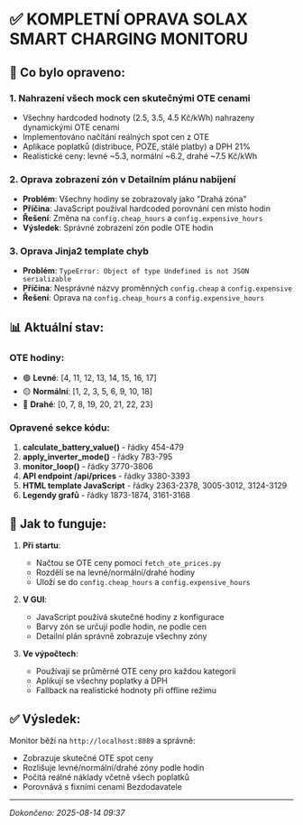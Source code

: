 # ✅ KOMPLETNÍ OPRAVA SOLAX SMART CHARGING MONITORU

## 🎯 Co bylo opraveno:

### 1. **Nahrazení všech mock cen skutečnými OTE cenami**
- Všechny hardcoded hodnoty (2.5, 3.5, 4.5 Kč/kWh) nahrazeny dynamickými OTE cenami
- Implementováno načítání reálných spot cen z OTE
- Aplikace poplatků (distribuce, POZE, stálé platby) a DPH 21%
- Realistické ceny: levné ~5.3, normální ~6.2, drahé ~7.5 Kč/kWh

### 2. **Oprava zobrazení zón v Detailním plánu nabíjení**
- **Problém**: Všechny hodiny se zobrazovaly jako "Drahá zóna"
- **Příčina**: JavaScript používal hardcoded porovnání cen místo hodin
- **Řešení**: Změna na `config.cheap_hours` a `config.expensive_hours`
- **Výsledek**: Správné zobrazení zón podle OTE hodin

### 3. **Oprava Jinja2 template chyb**
- **Problém**: `TypeError: Object of type Undefined is not JSON serializable`
- **Příčina**: Nesprávné názvy proměnných `config.cheap` a `config.expensive`
- **Řešení**: Oprava na `config.cheap_hours` a `config.expensive_hours`

## 📊 Aktuální stav:

### OTE hodiny:
- 🟢 **Levné**: [4, 11, 12, 13, 14, 15, 16, 17]
- 🟡 **Normální**: [1, 2, 3, 5, 6, 9, 10, 18]
- 🔴 **Drahé**: [0, 7, 8, 19, 20, 21, 22, 23]

### Opravené sekce kódu:

1. **calculate_battery_value()** - řádky 454-479
2. **apply_inverter_mode()** - řádky 783-795
3. **monitor_loop()** - řádky 3770-3806
4. **API endpoint /api/prices** - řádky 3380-3393
5. **HTML template JavaScript** - řádky 2363-2378, 3005-3012, 3124-3129
6. **Legendy grafů** - řádky 1873-1874, 3161-3168

## 🚀 Jak to funguje:

1. **Při startu**:
   - Načtou se OTE ceny pomocí `fetch_ote_prices.py`
   - Rozdělí se na levné/normální/drahé hodiny
   - Uloží se do `config.cheap_hours` a `config.expensive_hours`

2. **V GUI**:
   - JavaScript používá skutečné hodiny z konfigurace
   - Barvy zón se určují podle hodin, ne podle cen
   - Detailní plán správně zobrazuje všechny zóny

3. **Ve výpočtech**:
   - Používají se průměrné OTE ceny pro každou kategorii
   - Aplikují se všechny poplatky a DPH
   - Fallback na realistické hodnoty při offline režimu

## ✅ Výsledek:

Monitor běží na `http://localhost:8089` a správně:
- Zobrazuje skutečné OTE spot ceny
- Rozlišuje levné/normální/drahé zóny podle hodin
- Počítá reálné náklady včetně všech poplatků
- Porovnává s fixními cenami Bezdodavatele

---
*Dokončeno: 2025-08-14 09:37*